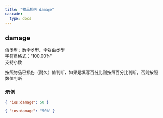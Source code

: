 ```yaml
---
title: "物品损伤 damage"
cascade:
  type: docs
---
```


## damage
值类型：数字类型、字符串类型  
字符串格式："100.00%"  
支持小数

按照物品已损伤（耐久）值判断，如果是填写百分比则按照百分比判断，否则按照数值判断

### 示例
```json lines {linenos=table,filename="json"}
{ "ios:damage": 50 }

{ "ios:damage": "50%" }
```